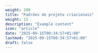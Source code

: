 ```yaml
---
weight: 200
title: "Padrões de projeto criacionais"
weight: 12
description: "Example content"
icon: "article"
date: "2025-09-15T00:34:57+01:00"
lastmod: "2025-09-15T00:34:57+01:00"
draft: false
---
```

